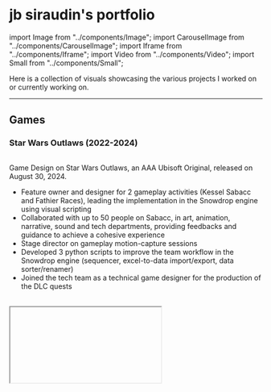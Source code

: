 # jb siraudin's portfolio

import Image from "../components/Image";
import CarouselImage from "../components/CarouselImage";
import Iframe from "../components/Iframe";
import Video from "../components/Video";
import Small from "../components/Small";

Here is a collection of visuals showcasing the various projects I worked on or currently working on.

---

## Games

### Star Wars Outlaws (2022-2024)

<Image srcImage="https://upload.wikimedia.org/wikipedia/en/6/60/Star_Wars_Outlaws_2023.jpeg" legend="Star Wars Outlaws Key Art"/>

Game Design on Star Wars Outlaws, an AAA Ubisoft Original, released on August 30, 2024.

- Feature owner and designer for 2 gameplay activities (Kessel Sabacc and Fathier Races), leading the implementation in the Snowdrop engine using visual scripting
- Collaborated with up to 50 people on Sabacc, in art, animation, narrative, sound and tech departments, providing feedbacks and guidance to achieve a cohesive experience
- Stage director on gameplay motion-capture sessions
- Developed 3 python scripts to improve the team workflow in the Snowdrop engine (sequencer, excel-to-data import/export, data sorter/renamer)
- Joined the tech team as a technical game designer for the production of the DLC quests


<br/>

<Iframe srcUrl="https://www.youtube.com/embed/-qgjgMYlcAA" legend="Star Wars Outlaws: Defeating Lando in Sabacc" />

<br/>


A few press quotes about Kessel Sabacc:

> If nothing else, I've had a wonderful time playing Sabacc. The new variant, Kessel Sabacc, invented for Star Wars Outlaws is infinitely moreish, a simple card game that takes elements of Blackjack and Poker and a few others, and blends them into an eminently snackable bit of video game gambling. In the simplest terms, four players are each dealt a hand of two cards and take turns, through three rounds, to attempt to make a pair of the two lowest numbers possible. Drawing a new card costs a token, as does coming anywhere but first at the end of each set of rounds. When you're out of tokens you're out of the game; last player standing wins. I could play it all day. [Chris Tapsell for Eurogamer](https://www.eurogamer.net/star-wars-outlaws-review)

> You might get lost in Sabacc, an addictive, complicated card game that plays like a cross between poker, blackjack and Uno. [Jason Schreier from Bloomberg](https://www.bloomberg.com/news/newsletters/2024-08-30/-star-wars-outlaws-is-better-than-reviews-suggest)

> I’m particularly partial to Kessel Sabacc, a card game that’s kind of like blackjack, if blackjack also had Uno house rules designed to make everyone else hate you. It might be the best thing in the game. [Joshua Rivera for Vulture](https://www.vulture.com/article/star-wars-outlaws-review.html)

> The last bit of roleplaying that rounds out the scoundrel experience is a card game called Kessel Sabacc. Like any open world game worth its salt (The Witcher 3, Final Fantasy VII Rebirth), Outlaws’ take on a card-based minigame is quickly addictive. Unlike The Witcher 3’s Gwent, Sabacc delivers both the strategy of play with the scummy joy of gambling in a sleazy bar, complete with the ability to cheat. The rules are complicated to explain, but just know that this is a game where you can sit across a table with the likes of Lando Calrissian himself, nervously eyeballing your hand while your sidekick Nix peers at his cards over the shoulder. [Christopher Cruz for RollingStone](https://www.rollingstone.com/culture/rs-gaming/star-wars-outlaws-review-1235084628/)

<br/>

I was also lucky to be a speaker at GDC 2025 for 2 talks about Sabacc, representing the work done by our team at Ubisoft Paris:
  - [Crafting Sabacc in 'Star Wars Outlaws'](https://gdcvault.com/play/1035137/Crafting-Sabacc-in-Star-Wars)
  - [Designing Emotions in 'Star Wars Outlaws' Sabacc NPCs](https://gdcvault.com/play/1035173/Game-AI-Summit-Designing-Emotions)

<CarouselImage srcImages={["img/misc/GDC2025_bis.png", "img/misc/GDC2025.png"]} keyInit="gdc" />

<br/>

### Skull and Bones (2020-2022)

<Image srcImage="https://upload.wikimedia.org/wikipedia/en/8/81/Skull_%26_Bones_video_game.jpg" legend="Skull and Bones Key Art"/>

Game Design & Previz on Skull & Bones, an AAA Ubisoft Original, released on February 16, 2024.

- Helped ground gameplay teams in a transversal previz role, delivering prototypes and design documents, with a focus on realization and user experience for the ground cache and treasure maps features.
- Designer on [The Helm](https://youtu.be/DwNegC92x_s), an end-game feature, with a focus on PvPvE gameplay combat challenges, economy and UI, leading its implementation in the Anvil pipeline.
- Public speaker at Ubisoft Forward September 2022 public event at Ubisoft HQ to present Skull & Bones and answer questions about the game.
- Developed dozens of UX and design prototypes, written with Javascript and playable with a gamepad.
- Edited 10 internal videos to showcase the work of the Paris team on important milestones.

Left the project at the end of 2022, soon after the planned release of November 2022, to join Star Wars Outlaws.

<br/>

### [papertoy.dev](https://www.papertoy.dev/) (2021)

<Image srcImage="img/illustrations/papertoy.png" legend="Papertoy Code Editor (October 2021)"/>

Inspired by [Shadertoy](https://www.shadertoy.com), **Papertoy** lets you build interactive prototypes in your browser, with Javascript and Paper.js. It is targeted to console developers, with full gamepad support.

I developed this code editor in a few days after a year of experimenting with web UX/UI prototyping at Ubisoft. I gave a conference about what I built and people were interested in adopting this kind of workflow, but without the barrier of knowing web development basics.

The project is still young and riddled with small QoL issues, but is very promising and is my main tool for building my own prototypes!

---

## [Scinema](https://www.youtube.com/c/Scinemax)

Scinema is a french YouTube channel about science + cinema.

I make videos about science by using the world of cinema as a hook. How strong the wind has to be in order to make Mary Poppins fly? Is 4K really useful for movies? How to simulate water in VFX? What is the science behind humor? That kind of stuff.

Scinema has over 120 000 subscribers, attracted a little bit over a million views, won the "Science popularization" award at the Frames Video Web Festival 2018 in France and was chosen by Arte and Youtube France to be featured on the "Learning" tab of Youtube.

Below is a description for 2 videos that attracted the most interest until now.

### The logic of humor

<Iframe srcUrl="https://www.youtube.com/embed/vUNPAkLGDiI" legend="No english subs yet, sorry!" />

This video gives an overview of the peculiar scientific field around humor, a field desperate to find some logic explanation behind it. The second part of the video focuses on a even more peculiar phenomenon : cringe comedy. And for that, I use the quintessential show in this matter : The Office.

<details>
  <summary>Behind the scenes (the win98 esthetic)</summary>
  <div>
    <Iframe srcUrl="https://www.youtube.com/embed/EHI464tJ07I" />
    <br/>
    <p>This live (in French sadly) described in details the edit in Premiere and the different rigs and comps I built in After Effects to achieve the win98 look.</p>
  </div>
</details>

I was lucky enough to be [featured again on the french magazine Télérama](https://www.telerama.fr/television/sur-la-chaine-scinema,-lhumour,-cest-du-serieux,n6625244.php) with a nice article about the video.

### Monsters & energy

<Iframe srcUrl="https://www.youtube.com/embed/KEtmZ8uMiWI" legend="English subs are available on this one!" />

What kind of monster would use children for their energy industry? Well ... a Pixar monster actually. This video analyzes how the monsters from Monsters, inc would convert children screams into electricity.

<details>
  <summary>Behind the scenes (the title sequence)</summary>
  <div>
  <p>
  As you may have noticed I reanimated the Monsters Inc's title sequence on the film. Here is a video comparing the two sequences.
  </p>
  
  <Iframe srcUrl="https://www.youtube.com/embed/LEk66Nasgjk" />
  <br/>
  <p>
  Everything is animated with After Effects, with a custom expression system for generating the look of each doors, leveraging master properties.
  </p>
  <Image
    srcImage="img/portfolio/mcie1.gif"
  />
  <p class="legend">A demo workflow for working with the doors</p>
  <br />
  <div class="gallery">
    <Image
      srcImage="img/portfolio/mcie2.gif"
      halfWidth
    />
    <Image
      srcImage="img/portfolio/mcie3.gif"
      halfWidth
    />
  </div>
  <p class="legend">
    Demo for the snake rig (left) and compositing details for a few shots (right)
  </p>
  <p>
  The video also features all kinds of motion graphics and compositing work.
  </p>
  <div class="gallery">
    <Image
      srcImage="img/portfolio/mcie6.png"
      halfWidth
    />
    <Image
      srcImage="img/portfolio/mcie7.png"
      halfWidth
    />
  </div>
  <div class="gallery">
    <Image
      srcImage="img/portfolio/mcie8.gif"
      halfWidth
    />
    <Image
      srcImage="img/portfolio/mcie9.gif"
      halfWidth
    />
  </div>
  <div class="gallery">
    <Image
      srcImage="img/portfolio/mcie4.png"
      halfWidth
    />
    <Image
      srcImage="img/portfolio/mcie5.png"
      halfWidth
    />
  </div>
  <p class="legend">Stills and gifs taken from the video</p>
  <br/>
  </div>
</details>

A few press articles covered it at the time and it was a nice [first feature in Télérama](https://www.telerama.fr/medias/monstres-energie-par-scinema-les-cris-denfants,-remede-a-la-crise-energetique,n6102988.php) for Scinéma!

---

## Graphics

### [The Shape of Movies](http://www.theshapeofmovies.com)

The Shape of Movies is a website about visualizing the colors of movies.

I developed the offline program to get the color palette of every frame of a movie, with OpenCV. Then I made this website to have an fun interactive viz of my results, with MeteorJS, ReactJS and PixiJS.

The design of the website is inspired by the plainness of scientific papers made with LateX.

<Image
  srcImage="img/portfolio/tsom2.png"
  altText="previous-website-look"
  legend="Demo look for a search request on the website"
/>

Other cool projects like the [Colors of Motion](https://thecolorsofmotion.com/) or [Cinemetrics](http://cinemetrics.fredericbrodbeck.de/) inspired my focus on movie color palettes.

I recently remade the website with NextJS to make it easier for me to handle in the future.

<Image
  srcImage="img/portfolio/tsom1.png"
  altText="current-website-look"
  legend="Front page of The Shape of Movies"
/>

### Animation with Kelvinlets

#### Streamlining a sculpting method for animation purposes

The idea is to apply sculpting brushes dynamically. I chose the Kelvinlets brush for their flexibility and scalability both in space and time. For the [github version build in C++ and Qt](https://github.com/jbsiraudin/unikel), you create a path with keyPoints, each keyPoint containing brush sculpting parameters (scale, rotation, radius of the brush, ...). The program create brushes along the path, interpolating the values of the keyPoints, always applying the translate brush. 3 brushes are applied at a time, selected close to the center of the bounding box of the model to ensure that the model "travels" along the
path.

Initially thought to be a solution for designing a vortex animation for a 3D animated short, I expanded the capacities with the implementation of Dynamic Kelvinlets, for secondary elastic movements.

<Video srcVideo="/img/portfolio/test1.webm" />

<Video srcVideo="/img/portfolio/test2.webm" />

<br/>

It was first a school project, and I made another implementation in Unity with compute shaders.

<br/>

<Iframe srcUrl="https://www.youtube.com/embed/icINRLGSq4Y" />

<br/>
<br/>
<br/>

